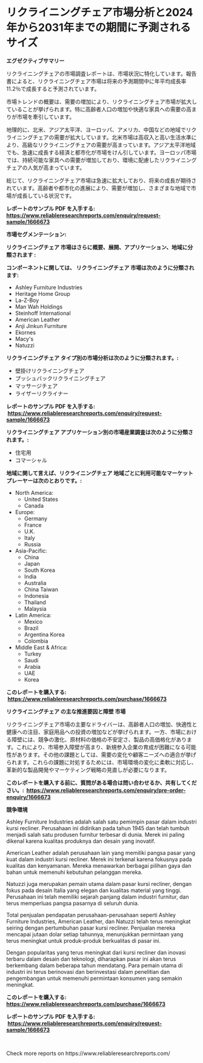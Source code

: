 <p><h1>リクライニングチェア市場分析と2024年から2031年までの期間に予測されるサイズ</h1></p><p><strong>エグゼクティブサマリー</strong></p>
<p><p>リクライニングチェアの市場調査レポートは、市場状況に特化しています。報告書によると、リクライニングチェア市場は将来の予測期間中に年平均成長率11.2％で成長すると予測されています。</p><p>市場トレンドの概要は、需要の増加により、リクライニングチェア市場が拡大していることが挙げられます。特に高齢者人口の増加や快適な家具への需要の高まりが市場を牽引しています。</p><p>地理的に、北米、アジア太平洋、ヨーロッパ、アメリカ、中国などの地域でリクライニングチェアの需要が拡大しています。北米市場は高収入と高い生活水準により、高級なリクライニングチェアの需要が高まっています。アジア太平洋地域でも、急速に成長する経済と都市化が市場をけん引しています。ヨーロッパ市場では、持続可能な家具への需要が増加しており、環境に配慮したリクライニングチェアの人気が高まっています。</p><p>総じて、リクライニングチェア市場は急速に拡大しており、将来の成長が期待されています。高齢者や都市化の進展により、需要が増加し、さまざまな地域で市場が成長している状況です。</p></p>
<p><strong>レポートのサンプル PDF を入手する: <a href="https://www.reliableresearchreports.com/enquiry/request-sample/1666673">https://www.reliableresearchreports.com/enquiry/request-sample/1666673</a></strong></p>
<p><strong>市場セグメンテーション:</strong></p>
<p><strong> リクライニングチェア 市場はさらに概要、展開、アプリケーション、地域に分類されます :</strong></p>
<p><strong>コンポーネントに関しては、 リクライニングチェア 市場は次のように分類されます: &nbsp;</strong></p>
<p><ul><li>Ashley Furniture Industries</li><li>Heritage Home Group</li><li>La-Z-Boy</li><li>Man Wah Holdings</li><li>Steinhoff International</li><li>American Leather</li><li>Anji Jinkun Furniture</li><li>Ekornes</li><li>Macy's</li><li>Natuzzi</li></ul></p>
<p><strong> リクライニングチェア タイプ別の市場分析は次のように分類されます。:</strong></p>
<p><ul><li>壁掛けリクライニングチェア</li><li>プッシュバックリクライニングチェア</li><li>マッサージチェア</li><li>ライザーリクライナー</li></ul></p>
<p><strong>レポートのサンプル PDF を入手する: &nbsp;<a href="https://www.reliableresearchreports.com/enquiry/request-sample/1666673">https://www.reliableresearchreports.com/enquiry/request-sample/1666673</a></strong></p>
<p><strong> リクライニングチェア アプリケーション別の市場産業調査は次のように分類されます。:</strong></p>
<p><ul><li>住宅用</li><li>コマーシャル</li></ul></p>
<p><strong>地域に関して言えば、リクライニングチェア 地域ごとに利用可能なマーケットプレーヤーは次のとおりです。:</strong></p>
<p><ul>
    <li>
        North America:
        <ul>
            <li>United States</li>
            <li>Canada</li>
        </ul>
    </li>
    <li>
        Europe:
        <ul>
            <li>Germany</li>
            <li>France</li>
            <li>U.K.</li>
            <li>Italy</li>
            <li>Russia</li>
        </ul>
    </li>
    <li>
        Asia-Pacific:
        <ul>
            <li>China</li>
            <li>Japan</li>
            <li>South Korea</li>
            <li>India</li>
            <li>Australia</li>
            <li>China Taiwan</li>
            <li>Indonesia</li>
            <li>Thailand</li>
            <li>Malaysia</li>
        </ul>
    </li>
    <li>
        Latin America:
        <ul>
            <li>Mexico</li>
            <li>Brazil</li>
            <li>Argentina Korea</li>
            <li>Colombia</li>
        </ul>
    </li>
    <li>
        Middle East & Africa:
        <ul>
            <li>Turkey</li>
            <li>Saudi</li>
            <li>Arabia</li>
            <li>UAE</li>
            <li>Korea</li>
        </ul>
    </li>
    </ul></p>
<p><strong>このレポートを購入する: &nbsp;<a href="https://www.reliableresearchreports.com/purchase/1666673">https://www.reliableresearchreports.com/purchase/1666673</a></strong></p>
<p><strong>リクライニングチェア の主な推進要因と障壁 市場</strong></p>
<p><p>リクライニングチェア市場の主要なドライバーは、高齢者人口の増加、快適性と健康への注目、家庭用品への投資の増加などが挙げられます。一方、市場における障壁には、競争の激化、原材料の価格の不安定さ、製品の高価格化があります。これにより、市場参入障壁が高まり、新規参入企業の育成が困難になる可能性があります。その他の課題としては、需要の変化や顧客ニーズへの適合が挙げられます。これらの課題に対処するためには、市場環境の変化に柔軟に対応し、革新的な製品開発やマーケティング戦略の見直しが必要になります。</p></p>
<p><strong>このレポートを購入する前に、質問がある場合は問い合わせるか、共有してください。:&nbsp; <a href="https://www.reliableresearchreports.com/enquiry/pre-order-enquiry/1666673">https://www.reliableresearchreports.com/enquiry/pre-order-enquiry/1666673</a></strong></p>
<p><strong>競争環境</strong></p>
<p><p>Ashley Furniture Industries adalah salah satu pemimpin pasar dalam industri kursi recliner. Perusahaan ini didirikan pada tahun 1945 dan telah tumbuh menjadi salah satu produsen furnitur terbesar di dunia. Merek ini paling dikenal karena kualitas produknya dan desain yang inovatif.</p><p>American Leather adalah perusahaan lain yang memiliki pangsa pasar yang kuat dalam industri kursi recliner. Merek ini terkenal karena fokusnya pada kualitas dan kenyamanan. Mereka menawarkan berbagai pilihan gaya dan bahan untuk memenuhi kebutuhan pelanggan mereka.</p><p>Natuzzi juga merupakan pemain utama dalam pasar kursi recliner, dengan fokus pada desain Italia yang elegan dan kualitas material yang tinggi. Perusahaan ini telah memiliki sejarah panjang dalam industri furnitur, dan terus memperluas pangsa pasarnya di seluruh dunia.</p><p>Total penjualan pendapatan perusahaan-perusahaan seperti Ashley Furniture Industries, American Leather, dan Natuzzi telah terus meningkat seiring dengan pertumbuhan pasar kursi recliner. Penjualan mereka mencapai jutaan dolar setiap tahunnya, menunjukkan permintaan yang terus meningkat untuk produk-produk berkualitas di pasar ini.</p><p>Dengan popularitas yang terus meningkat dari kursi recliner dan inovasi terbaru dalam desain dan teknologi, diharapkan pasar ini akan terus berkembang dalam beberapa tahun mendatang. Para pemain utama di industri ini terus berinovasi dan berinvestasi dalam penelitian dan pengembangan untuk memenuhi permintaan konsumen yang semakin meningkat.</p></p>
<p><strong>このレポートを購入する: &nbsp; <a href="https://www.reliableresearchreports.com/purchase/1666673">https://www.reliableresearchreports.com/purchase/1666673</a></strong></p>
<p><strong>レポートのサンプル PDF を入手する: &nbsp;<a href="https://www.reliableresearchreports.com/enquiry/request-sample/1666673">https://www.reliableresearchreports.com/enquiry/request-sample/1666673</a></strong><strong></strong></p>
<p>&nbsp;</p>
<p>Check more reports on https://www.reliableresearchreports.com/</p>